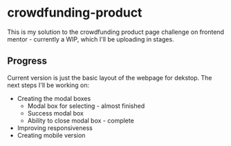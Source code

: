# crowdfunding-product
This is my solution to the crowdfunding product page challenge on frontend mentor - currently a WIP, which I'll be uploading in stages.

## Progress
Current version is just the basic layout of the webpage for dekstop. The next steps I'll be working on:
- Creating the modal boxes
    - Modal box for selecting - almost finished
    - Success modal box
    - Ability to close modal box - complete   
- Improving responsiveness
- Creating mobile version
